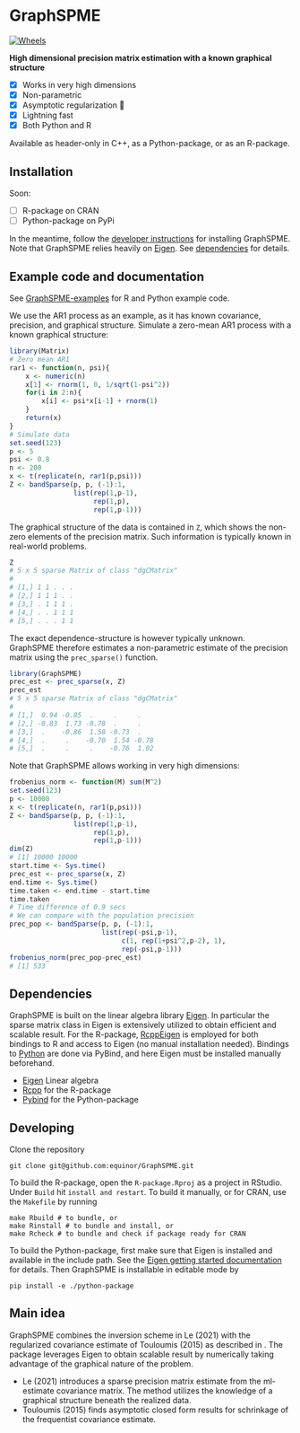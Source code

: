 # GraphSPME
[![Wheels](https://github.com/equinor/GraphSPME/actions/workflows/wheels.yml/badge.svg)](https://github.com/equinor/GraphSPME/actions/workflows/wheels.yml)

**High dimensional precision matrix estimation with a known graphical structure**

- [x] Works in very high dimensions
- [x] Non-parametric
- [x] Asymptotic regularization 🖖
- [x] Lightning fast
- [x] Both Python and R

Available as header-only in C++, as a Python-package, or as an R-package.

## Installation

Soon:
- [ ] R-package on CRAN
- [ ] Python-package on PyPi

In the meantime, follow the [developer instructions](#developing) for installing GraphSPME. 
Note that GraphSPME relies heavily on [Eigen](http://eigen.tuxfamily.org/index.php?title=Main_Page).
See [dependencies](#dependencies) for details.



## Example code and documentation

See [GraphSPME-examples](GraphSPME-examples) for R and Python example code.

We use the AR1 process as an example, as it has known covariance, precision, and graphical structure.
Simulate a zero-mean AR1 process with a known graphical structure:
```r
library(Matrix)
# Zero mean AR1
rar1 <- function(n, psi){
    x <- numeric(n)
    x[1] <- rnorm(1, 0, 1/sqrt(1-psi^2))
    for(i in 2:n){
        x[i] <- psi*x[i-1] + rnorm(1)
    }
    return(x)
}
# Simulate data
set.seed(123)
p <- 5
psi <- 0.8
n <- 200
x <- t(replicate(n, rar1(p,psi)))
Z <- bandSparse(p, p, (-1):1,
                list(rep(1,p-1),
                     rep(1,p),
                     rep(1,p-1)))
```
The graphical structure of the data is contained in `Z`, which shows
the non-zero elements of the precision matrix. 
Such information is typically known in real-world problems.
```r
Z
# 5 x 5 sparse Matrix of class "dgCMatrix"
#               
# [1,] 1 1 . . .
# [2,] 1 1 1 . .
# [3,] . 1 1 1 .
# [4,] . . 1 1 1
# [5,] . . . 1 1
```
The exact dependence-structure is however typically unknown.
GraphSPME therefore estimates a non-parametric estimate of the precision matrix
using the `prec_sparse()` function.
```r
library(GraphSPME)
prec_est <- prec_sparse(x, Z)
prec_est
# 5 x 5 sparse Matrix of class "dgCMatrix"
#                                   
# [1,]  0.94 -0.85  .     .     .   
# [2,] -0.83  1.73 -0.78  .     .   
# [3,]  .    -0.86  1.58 -0.73  .   
# [4,]  .     .    -0.70  1.54 -0.78
# [5,]  .     .     .    -0.76  1.02
```
Note that GraphSPME allows working in very high dimensions:
```r
frobenius_norm <- function(M) sum(M^2)
set.seed(123)
p <- 10000
x <- t(replicate(n, rar1(p,psi)))
Z <- bandSparse(p, p, (-1):1,
                list(rep(1,p-1),
                     rep(1,p),
                     rep(1,p-1)))
dim(Z)
# [1] 10000 10000
start.time <- Sys.time()
prec_est <- prec_sparse(x, Z)
end.time <- Sys.time()
time.taken <- end.time - start.time
time.taken
# Time difference of 0.9 secs
# We can compare with the population precision
prec_pop <- bandSparse(p, p, (-1):1, 
                       list(rep(-psi,p-1),
                            c(1, rep(1+psi^2,p-2), 1),
                            rep(-psi,p-1)))
frobenius_norm(prec_pop-prec_est)
# [1] 533
```

## Dependencies
GraphSPME is built on the linear algebra library [Eigen](http://eigen.tuxfamily.org/index.php?title=Main_Page). In particular the sparse matrix class in Eigen is extensively utilized to obtain efficient and scalable result.
For the R-package, [RcppEigen](https://github.com/RcppCore/Rcpp) is employed for both bindings to R and access to Eigen (no manual installation needed).
Bindings to [Python](https://pybind11.readthedocs.io/) are done via PyBind, and here Eigen must be installed manually beforehand.

- [Eigen](http://eigen.tuxfamily.org/index.php?title=Main_Page) Linear algebra
- [Rcpp](https://github.com/RcppCore/Rcpp) for the R-package
- [Pybind](https://pybind11.readthedocs.io/) for the Python-package


## Developing

Clone the repository
```
git clone git@github.com:equinor/GraphSPME.git
```

To build the R-package, open the `R-package.Rproj` as a project in RStudio. Under `Build` hit `install and restart`.
To build it manually, or for CRAN, use the `Makefile` by running
```
make Rbuild # to bundle, or 
make Rinstall # to bundle and install, or
make Rcheck # to bundle and check if package ready for CRAN
```

To build the Python-package, first make sure that Eigen is installed and available in the include path. See the [Eigen getting started documentation](https://eigen.tuxfamily.org/dox/GettingStarted.html) for details.
Then GraphSPME is installable in editable mode by
```
pip install -e ./python-package
```



## Main idea

GraphSPME combines the inversion scheme in Le (2021) with the regularized 
covariance estimate of Touloumis (2015) as described in <write paper>.
The package leverages Eigen to obtain scalable result by numerically taking advantage
of the graphical nature of the problem.

- Le (2021) introduces a sparse precision matrix estimate from the ml-estimate covariance matrix.
The method utilizes the knowledge of a graphical structure beneath the realized data.
- Touloumis (2015) finds asymptotic closed form results for schrinkage of the frequentist covariance estimate.
  

